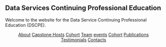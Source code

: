 ## Data Services Continuing Professional Education

Welcome to the website for the Data Service Continuing Professional Education (DSCPE).
<header>
  <nav>
    <a href="/about.md">About</a>
    <a href="/capstone.md">Capstone Hosts</a>
    <a href="/cohort.md">Cohort</a>
    <a href="/team.md">Team</a>
    <a href="/events.md">events</a>
    <a href="/cohort.md">Cohort</a>
    <a href="/publications.md">Publications</a>
    <a href="/testimonials.md">Testimonials</a>
    <a href="/contact.md">Contacts</a>

    
  </nav>
</header>
